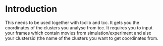 # Introduction 

This needs to be used together with tcclib and tcc. It gets you the coordinates of the clusters you analyse from tcc. It requires you to input your frames which contain movies from simulation/experiment and also your clustersid (the name of the clusters you want to get coordinates from. 

